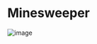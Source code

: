 # Minesweeper
![image](https://user-images.githubusercontent.com/60678482/160945749-2c959c2c-9cef-48b6-8b86-c78e4993f498.png)
